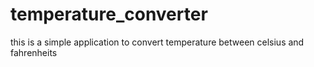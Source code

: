 # temperature_converter
this is a simple application to convert temperature between celsius and fahrenheits  
